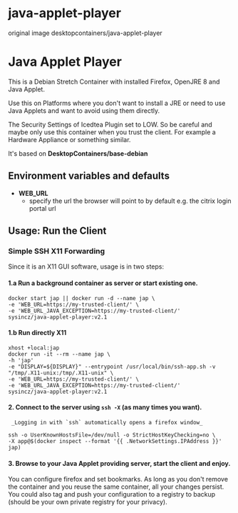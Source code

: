 # java-applet-player
original image desktopcontainers/java-applet-player
# Java Applet Player

This is a Debian Stretch Container with installed Firefox, OpenJRE 8 and Java Applet.

Use this on Platforms where you don't want to install a JRE or need to use Java Applets and want to avoid using them directly.

The Security Settings of Icedtea Plugin set to LOW. So be careful and maybe only use this container when you trust the client.
For example a Hardware Appliance or something similar.

It's based on __DesktopContainers/base-debian__

## Environment variables and defaults 

- __WEB\_URL__
    - specify the url the browser will point to by default e.g. the citrix login portal url

## Usage: Run the Client

### Simple SSH X11 Forwarding

Since it is an X11 GUI software, usage is in two steps:  
#### 1.a Run a background container as server or start existing one.

```
docker start jap || docker run -d --name jap \
-e 'WEB_URL=https://my-trusted-client/' \
-e 'WEB_URL_JAVA_EXCEPTION=https://my-trusted-client/'
sysincz/java-applet-player:v2.1
```
#### 1.b Run directly X11
   ```
xhost +local:jap
docker run -it --rm --name jap \
-h 'jap'
-e "DISPLAY=${DISPLAY}" --entrypoint /usr/local/bin/ssh-app.sh -v "/tmp/.X11-unix:/tmp/.X11-unix" \
-e 'WEB_URL=https://my-trusted-client/' \
-e 'WEB_URL_JAVA_EXCEPTION=https://my-trusted-client/'
sysincz/java-applet-player:v2.1
```

#### 2. Connect to the server using `ssh -X` (as many times you want).
     _Logging in with `ssh` automatically opens a firefox window_

```
ssh -o UserKnownHostsFile=/dev/null -o StrictHostKeyChecking=no \
-X app@$(docker inspect --format '{{ .NetworkSettings.IPAddress }}' jap)
```

#### 3. Browse to your Java Applet providing server, start the client and enjoy.

You can configure firefox and set bookmarks. As long as you don't remove the container and you reuse the same container, all your changes persist. You could also tag and push your configuration to a registry to backup (should be your own private registry for your privacy).
